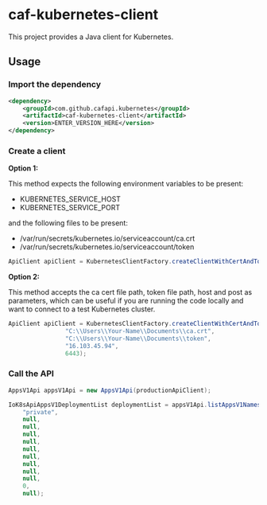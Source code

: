 # caf-kubernetes-client

This project provides a Java client for Kubernetes.

## Usage

### Import the dependency

```xml
<dependency>
    <groupId>com.github.cafapi.kubernetes</groupId>
    <artifactId>caf-kubernetes-client</artifactId>
    <version>ENTER_VERSION_HERE</version>
</dependency>
```

### Create a client

**Option 1:**

This method expects the following environment variables to be present:

- KUBERNETES_SERVICE_HOST
- KUBERNETES_SERVICE_PORT

and the following files to be present:

- /var/run/secrets/kubernetes.io/serviceaccount/ca.crt
- /var/run/secrets/kubernetes.io/serviceaccount/token

```java
ApiClient apiClient = KubernetesClientFactory.createClientWithCertAndToken();
```

**Option 2:**

This method accepts the ca cert file path, token file path, host and post
as parameters, which can be useful if you are running the code locally and want
to connect to a test Kubernetes cluster.

```java
ApiClient apiClient = KubernetesClientFactory.createClientWithCertAndToken(
                "C:\\Users\\Your-Name\\Documents\\ca.crt",
                "C:\\Users\\Your-Name\\Documents\\token",
                "16.103.45.94",
                6443);
```

### Call the API

```java
AppsV1Api appsV1Api = new AppsV1Api(productionApiClient);

IoK8sApiAppsV1DeploymentList deploymentList = appsV1Api.listAppsV1NamespacedDeployment(
    "private",
    null,
    null,
    null,
    null,
    null,
    null,
    null,
    null,
    null,
    0,
    null);
```
